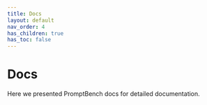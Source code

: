 ```yaml
---
title: Docs
layout: default
nav_order: 4
has_children: true
has_toc: false
---
```


# Docs

Here we presented PromptBench docs for detailed documentation.